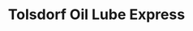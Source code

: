 ---
title: "Tolsdorf Oil Lube Express"
url: /exton/tolsdorf-oil-lube-express/
shop: Autowerkstatt
---